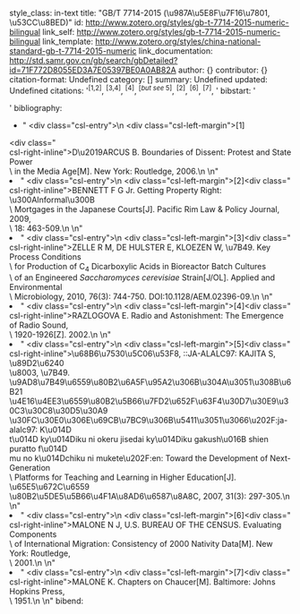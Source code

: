 style_class: in-text
title: "GB/T 7714-2015 (\u987A\u5E8F\u7F16\u7801, \u53CC\u8BED)"
id: http://www.zotero.org/styles/gb-t-7714-2015-numeric-bilingual
link_self: http://www.zotero.org/styles/gb-t-7714-2015-numeric-bilingual
link_template: http://www.zotero.org/styles/china-national-standard-gb-t-7714-2015-numeric
link_documentation: http://std.samr.gov.cn/gb/search/gbDetailed?id=71F772D8055ED3A7E05397BE0A0AB82A
author: {}
contributor: {}
citation-format: Undefined
category: []
summary: Undefined
updated: Undefined
citations: '<sup>[1,2]</sup>, <sup>[3,4]</sup>, <sup>[4]</sup>, <sup>[<i>but see</i>
  5]</sup>, <sup>[2]</sup>, <sup>[6]</sup>, <sup>[7]</sup>, '
bibstart: '<div class="csl-bib-body">

  '
bibliography:
- "  <div class=\"csl-entry\">\n    <div class=\"csl-left-margin\">[1]</div><div class=\"\
  csl-right-inline\">D\u2019ARCUS B. Boundaries of Dissent: Protest and State Power\
  \ in the Media Age[M]. New York: Routledge, 2006.</div>\n  </div>\n"
- "  <div class=\"csl-entry\">\n    <div class=\"csl-left-margin\">[2]</div><div class=\"\
  csl-right-inline\">BENNETT F G Jr. Getting Property Right: \u300AInformal\u300B\
  \ Mortgages in the Japanese Courts[J]. Pacific Rim Law &#38; Policy Journal, 2009,\
  \ 18: 463-509.</div>\n  </div>\n"
- "  <div class=\"csl-entry\">\n    <div class=\"csl-left-margin\">[3]</div><div class=\"\
  csl-right-inline\">ZELLE R M, DE HULSTER E, KLOEZEN W, \u7B49. Key Process Conditions\
  \ for Production of C<sub>4</sub> Dicarboxylic Acids in Bioreactor Batch Cultures\
  \ of an Engineered <i>Saccharomyces cerevisiae</i> Strain[J/OL]. Applied and Environmental\
  \ Microbiology, 2010, 76(3): 744-750. DOI:10.1128/AEM.02396-09.</div>\n  </div>\n"
- "  <div class=\"csl-entry\">\n    <div class=\"csl-left-margin\">[4]</div><div class=\"\
  csl-right-inline\">RAZLOGOVA E. Radio and Astonishment: The Emergence of Radio Sound,\
  \ 1920-1926[Z]. 2002.</div>\n  </div>\n"
- "  <div class=\"csl-entry\">\n    <div class=\"csl-left-margin\">[5]</div><div class=\"\
  csl-right-inline\">\u68B6\u7530\u5C06\u53F8, ::JA-ALALC97: KAJITA S, \u89D2\u6240\
  \u8003, \u7B49. \u9AD8\u7B49\u6559\u80B2\u6A5F\u95A2\u306B\u304A\u3051\u308B\u6B21\
  \u4E16\u4EE3\u6559\u80B2\u5B66\u7FD2\u652F\u63F4\u30D7\u30E9\u30C3\u30C8\u30D5\u30A9\
  \u30FC\u30E0\u306E\u69CB\u7BC9\u306B\u5411\u3051\u3066\u202F:ja-alalc97: K\u014D\
  t\u014D ky\u014Diku ni okeru jisedai ky\u014Diku gakush\u016B shien puratto f\u014D\
  mu no k\u014Dchiku ni mukete\u202F:en: Toward the Development of Next-Generation\
  \ Platforms for Teaching and Learning in Higher Education[J]. \u65E5\u672C\u6559\
  \u80B2\u5DE5\u5B66\u4F1A\u8AD6\u6587\u8A8C, 2007, 31(3): 297-305.</div>\n  </div>\n"
- "  <div class=\"csl-entry\">\n    <div class=\"csl-left-margin\">[6]</div><div class=\"\
  csl-right-inline\">MALONE N J, U.S. BUREAU OF THE CENSUS. Evaluating Components\
  \ of International Migration: Consistency of 2000 Nativity Data[M]. New York: Routledge,\
  \ 2001.</div>\n  </div>\n"
- "  <div class=\"csl-entry\">\n    <div class=\"csl-left-margin\">[7]</div><div class=\"\
  csl-right-inline\">MALONE K. Chapters on Chaucer[M]. Baltimore: Johns Hopkins Press,\
  \ 1951.</div>\n  </div>\n"
bibend: </div>

